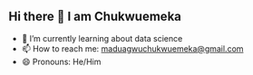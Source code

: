 ## Hi there 👋 I am Chukwuemeka

<!--
**chukzy-dotcom/chukzy-dotcom** is a ✨ _special_ ✨ repository because its `README.md` (this file) appears on your GitHub profile.

Here are some ideas to get you started:


-->
- 🌱 I’m currently learning about data science
- 📫 How to reach me: maduagwuchukwuemeka@gmail.com
- 😄 Pronouns: He/Him
